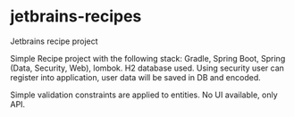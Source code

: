 # jetbrains-recipes
Jetbrains recipe project

Simple Recipe project with the following stack: Gradle, Spring Boot, Spring (Data, Security, Web), lombok.
H2 database used.
Using security user can register into application, user data will be saved in DB and encoded.

Simple validation constraints are applied to entities. No UI available, only API.



